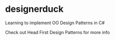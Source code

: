 # designerduck
Learning to implement OO Design Patterns in C#

Check out Head First Design Patterns for more info
